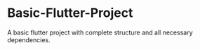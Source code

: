 # Basic-Flutter-Project
A basic flutter project with complete structure and all necessary dependencies.
